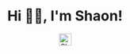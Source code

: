 <h1 align="center">Hi 👋🏽, I'm Shaon!</h1>

<p align="center">
<a href="https://linkedin.com/in/ShaonDey" target="_blank">
<img align="center" src="https://cdn.jsdelivr.net/npm/simple-icons@3.0.1/icons/linkedin.svg" alt="ShaonDey" height="25" width="25" />
</a>
</p>

<!--
**ShaonDey/ShaonDey** is a ✨ _special_ ✨ repository because its `README.md` (this file) appears on your GitHub profile.

Here are some ideas to get you started:

- 🔭 I’m currently working on ...
- 🌱 I’m currently learning ...
- 👯 I’m looking to collaborate on ...
- 🤔 I’m looking for help with ...
- 💬 Ask me about ...
- 📫 How to reach me: ...
- 😄 Pronouns: ...
- ⚡ Fun fact: ...
-->
